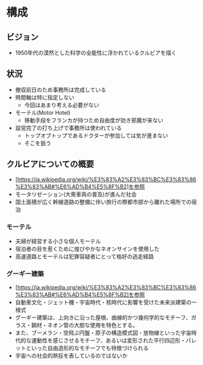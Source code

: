 # 構成

## ビジョン

- 1950年代の漠然とした科学の全能性に浮かれているクルビアを描く

## 状況

- 撤収前日のため事務所は完成している
- 時間軸は特に指定しない
  - 今回はあまり考える必要がない
- モーテル(Motor Hotel)
  - 移動手段をフランカが持つため自由度が効き邪魔が来ない
- 設営完了の打ち上げで事務所は使われている
  - トップオブトップであるドクターが参加しては気が進まない
  - そこを狙う

## クルビアについての概要

- [https://ja.wikipedia.org/wiki/%E3%83%A2%E3%83%BC%E3%83%86%E3%83%AB#%E6%AD%B4%E5%8F%B2]を参照
- モータリゼーション(大衆車両の普及)が進んだ社会
- 国土面積が広く幹線道路の整備に伴い旅行の際都市部から離れた場所での宿泊

### モーテル

- 夫婦が経営する小さな個人モーテル
- 宿泊者の目を惹くために煌びやかなネオンサインを使用した
- 高速道路とモーテルは犯罪容疑者にとって格好の逃走経路

### グーギー建築

- [https://ja.wikipedia.org/wiki/%E3%83%A2%E3%83%BC%E3%83%86%E3%83%AB#%E6%AD%B4%E5%8F%B2]を参照
- 自動車文化・ジェット機・宇宙時代・核時代に影響を受けた未来派建築の一様式
- グーギー建築は、上向きに沿った屋根、曲線的かつ幾何学的なモチーフ、ガラス・鋼材・ネオン管の大胆な使用を特色とする。  
- また、ブーメラン・空飛ぶ円盤・原子の構造模式図・放物線といった宇宙時代的な運動性を感じさせるモチーフ、あるいは変形された平行四辺形・パレットといった自由造形的なモチーフでも特徴づけられる
- 宇宙への社会的熱狂を表しているのではないか
